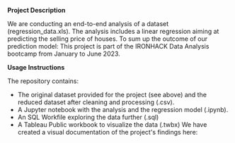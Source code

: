 **Project Description**

We are conducting an end-to-end analysis of a dataset (regression_data.xls). The analysis includes a linear regression aiming at predicting the selling price of houses. 
To sum up the outcome of our prediction model: 
This project is part of the IRONHACK Data Analysis bootcamp from January to June 2023.

**Usage Instructions**

The repository contains:
- The original dataset provided for the project (see above) and the reduced dataset after cleaning and processing (.csv).
- A Jupyter notebook with the analysis and the regression model (.ipynb). 
- An SQL Workfile exploring the data further (.sql)
- A Tableau Public workbook to visualize the data (.twbx)
We have created a visual documentation of the project's findings here: 
